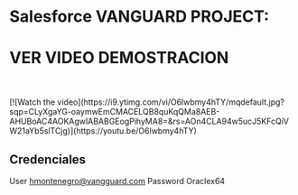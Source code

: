 # Salesforce VANGUARD PROJECT:
# VER VIDEO DEMOSTRACION
<BR>
<BR>
[![Watch the video](https://i9.ytimg.com/vi/O6lwbmy4hTY/mqdefault.jpg?sqp=CLyXgaYG-oaymwEmCMACELQB8quKqQMa8AEB-AHUBoAC4AOKAgwIABABGEogPihyMA8=&rs=AOn4CLA94w5ucJ5KFcQiVW21aYb5slTCjg)](https://youtu.be/O6lwbmy4hTY)

## Credenciales

User hmontenegro@vangguard.com
Password Oraclex64
